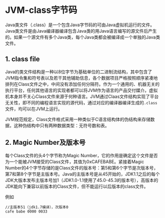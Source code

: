 ﻿# JVM-class字节码

Java类文件（.class）是一个包含Java字节码的可由Java虚拟机运行的文件。Java类文件是由Java编译器编译包含Java类的用Java语言编写的源文件后产生的。如果一个源文件有多个Java类，每个Java类都会被编译成一个单独的Java类文件。

## 1. class file

Java的类文件结构是一种以8位字节为基础单位的二进制流结构，其中包含了JVM指令集和符号表以及若干其他辅助信息，各个数据项目严格按照顺序紧凑地排列在Class文件之中，中间没有添加任何分隔符。作为一个通用的、机器无关的执行平台，任何其他语言的实现者都可以将JVM作为语言的产品交付媒介。虚拟机本身并不关心Class文件来源于何种语言。JVM通过Claas文件结构实现了平台无关性，即不同的编程语言实现的源代码，通过对应的编译器编译生成的`.class`文件，均可以在JVM上运行。

JVM规范规定，Class文件格式采用一种类似于C语言结构体的伪结构来存储数据，这种伪结构中只有两种数据类型：无符号数和表。

## 2. Magic Number及版本号

每个Class文件的头4个字节称为Magic Number，它的作用是确定这个文件是否为一个能被JVM接受的Class文件，其值为0xCAFEBABE。紧接着Magic Number的4个字节存储的是Class文件的版本号：第5和第6个字节是次版本号，第7和第8个字节是主版本号。Java的主版本号是从45开始的，JDK1.1之后的每个JDK大版本发布主版本号加1（JDK1.0-1.1使用了45.0-45.3的版本号），高版本的JDK能向下兼容以前版本的Class文件，但不能运行以后版本的class文件。

例如

```
//主版本51（jdk1.7编译），次版本0
cafe babe 0000 0033
```
